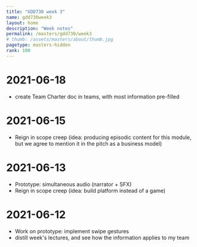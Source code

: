 ```yaml
---
title: "GDD730 week 3"
name: gdd730week3
layout: home
description: "Week notes"
permalink: /masters/gdd730/week3
# thumb: /assets/masters/about/thumb.jpg
pagetype: masters-hidden
rank: 100
---
```


# 2021-06-18

- create Team Charter doc in teams, with most information pre-filled 

# 2021-06-15

- Reign in scope creep (idea: producing episodic content for this module, but we agree to mention it in the pitch as a business model)

# 2021-06-13

- Prototype: simultaneous audio (narrator + SFX)
- Reign in scope creep (idea: build platform instead of a game)

# 2021-06-12

- Work on prototype: implement swipe gestures
- distill week's lectures, and see how the information applies to my team
